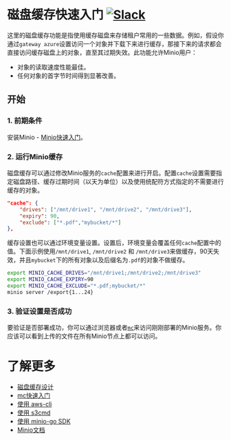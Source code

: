 # 磁盘缓存快速入门 [![Slack](https://slack.min.io/slack?type=svg)](https://slack.min.io)

这里的磁盘缓存功能是指使用缓存磁盘来存储租户常用的一些数据。例如，假设你通过`gateway azure`设置访问一个对象并下载下来进行缓存，那接下来的请求都会直接访问缓存磁盘上的对象，直至其过期失效。此功能允许Minio用户：
- 对象的读取速度性能最佳。
- 任何对象的首字节时间得到显著改善。

## 开始

### 1. 前期条件
安装Minio - [Minio快速入门](https://docs.min.io/docs/minio-quickstart-guide)。

### 2. 运行Minio缓存
磁盘缓存可以通过修改Minio服务的`cache`配置来进行开启。配置`cache`设置需要指定磁盘路径、缓存过期时间（以天为单位）以及使用统配符方式指定的不需要进行缓存的对象。

```json
"cache": {
	"drives": ["/mnt/drive1", "/mnt/drive2", "/mnt/drive3"],
	"expiry": 90,
	"exclude": ["*.pdf","mybucket/*"]
},
```

缓存设置也可以通过环境变量设置。设置后，环境变量会覆盖任何`cache`配置中的值。下面示例使用`/mnt/drive1`, `/mnt/drive2` 和 `/mnt/drive3`来做缓存，90天失效，并且`mybucket`下的所有对象以及后缀名为`.pdf`的对象不做缓存。

```bash
export MINIO_CACHE_DRIVES="/mnt/drive1;/mnt/drive2;/mnt/drive3"
export MINIO_CACHE_EXPIRY=90
export MINIO_CACHE_EXCLUDE="*.pdf;mybucket/*"
minio server /export{1...24}
```

### 3. 验证设置是否成功
要验证是否部署成功，你可以通过浏览器或者[`mc`](https://docs.min.io/docs/minio-client-quickstart-guide)来访问刚刚部署的Minio服务。你应该可以看到上传的文件在所有Minio节点上都可以访问。

# 了解更多
- [磁盘缓存设计](https://github.com/minio/minio/blob/master/docs/disk-caching/DESIGN.md)
- [mc快速入门](https://docs.min.io/docs/minio-client-quickstart-guide)
- [使用 aws-cli](https://docs.min.io/docs/aws-cli-with-minio)
- [使用 s3cmd](https://docs.min.io/docs/s3cmd-with-minio)
- [使用 minio-go SDK](https://docs.min.io/docs/golang-client-quickstart-guide)
- [Minio文档](https://docs.min.io)
